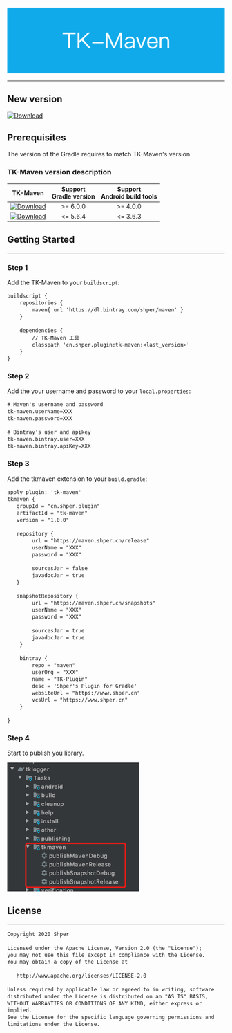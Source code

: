 ![TK-Maven](media/guide.png)

-------

## New version

[![Download](https://api.bintray.com/packages/shper/maven/TK-Maven/images/download.svg)](https://bintray.com/shper/maven/TK-Maven)



## Prerequisites

The version of the Gradle requires to match TK-Maven's version.

### TK-Maven version description

| TK-Maven | Support <br /> Gradle version | Support <br /> Android build tools |
|:---:|:---:|:---:|
| [![Download](https://api.bintray.com/packages/shper/maven/TK-Maven/images/download.svg)](https://bintray.com/shper/maven/TK-Maven) | >= 6.0.0 | >= 4.0.0 |
| [![Download](https://api.bintray.com/packages/shper/maven/TK-Maven/images/download.svg?version=1.0.1)](https://bintray.com/shper/maven/TK-Maven/1.0.1/link) | <= 5.6.4 | <= 3.6.3 |



## Getting Started

-------

### Step 1

Add the TK-Maven to your `buildscript`:

```
buildscript {
    repositories {
        maven{ url 'https://dl.bintray.com/shper/maven' }
    }

    dependencies {
        // TK-Maven 工具
        classpath 'cn.shper.plugin:tk-maven:<last_version>'
    }
}
```

### Step 2

Add the your username and password to your `local.properties`:


```
# Maven's username and password
tk-maven.userName=XXX
tk-maven.password=XXX

# Bintray's user and apikey
tk-maven.bintray.user=XXX
tk-maven.bintray.apiKey=XXX
```

### Step 3

Add the tkmaven extension to your `build.gradle`:

```
apply plugin: 'tk-maven'
tkmaven {
   groupId = "cn.shper.plugin"
   artifactId = "tk-maven"
   version = "1.0.0"

   repository {
        url = "https://maven.shper.cn/release"
        userName = "XXX"
        password = "XXX"

        sourcesJar = false
        javadocJar = true
   }

   snapshotRepository {
        url = "https://maven.shper.cn/snapshots"
        userName = "XXX"
        password = "XXX"

        sourcesJar = true
        javadocJar = true
    }

    bintray {
        repo = "maven"
        userOrg = "XXX"
        name = "TK-Plugin"
        desc = 'Shper's Plugin for Gradle'
        websiteUrl = "https://www.shper.cn"
        vcsUrl = "https://www.shper.cn"
    }

}
```

### Step 4
Start to publish you library.

![image-20200611180112334](media/image-20200611180112334.png)


## License
-------

    Copyright 2020 Shper
    
    Licensed under the Apache License, Version 2.0 (the "License");
    you may not use this file except in compliance with the License.
    You may obtain a copy of the License at
    
       http://www.apache.org/licenses/LICENSE-2.0
    
    Unless required by applicable law or agreed to in writing, software
    distributed under the License is distributed on an "AS IS" BASIS,
    WITHOUT WARRANTIES OR CONDITIONS OF ANY KIND, either express or implied.
    See the License for the specific language governing permissions and
    limitations under the License.
